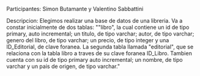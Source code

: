 Participantes: Simon Butamante y Valentino Sabbattini

Descripcion: Elegimos realizar una base de datos de una libreria. Va a constar inicialmente de dos tablas: ""libro", la cual contiene un id de tipo primary, auto incremental; un titulo, de tipo varchar; autor, de tipo varchar; genero del libro, de tipo varchar; un precio, de tipo integer y una ID_Editorial, de clave foranea. La segunda tabla llamada "editorial", que se relaciona con la tabla libro a traves de su clave foranea ID_Libro. Tambien cuenta con su id de tipo primary auto incremental; un nombre, de tipo varchar y un pais de origen, de tipo varchar."